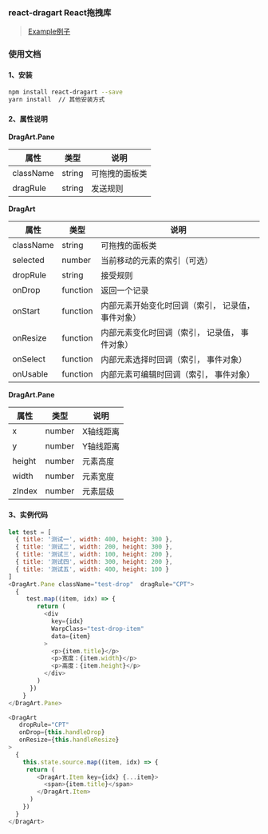 ### react-dragart React拖拽库
> [Example例子](https://jerryberton.github.io/react-dragart/build/index.html)

### 使用文档

#### 1、安装

```bash
npm install react-dragart --save 
yarn install  // 其他安装方式
```
#### 2、属性说明

**DragArt.Pane**

| 属性 |  类型 | 说明 |
| ---- |-----|------|
| className | string | 可拖拽的面板类|
| dragRule | string | 发送规则 |

**DragArt**

| 属性 |  类型 | 说明 |
| ---- |-----|------|
| className | string | 可拖拽的面板类|
| selected | number | 当前移动的元素的索引（可选）|
| dropRule | string | 接受规则 |
| onDrop 	| function | 返回一个记录 |
| onStart | function | 内部元素开始变化时回调（索引， 记录值， 事件对象）|
| onResize | function | 内部元素变化时回调（索引， 记录值， 事件对象）|
| onSelect | function | 内部元素选择时回调（索引， 事件对象）|
| onUsable | function | 内部元素可编辑时回调（索引， 事件对象）|

**DragArt.Pane**

| 属性 |  类型 | 说明 |
| ---- |-----|------|
| x | number | X轴线距离|
| y | number | Y轴线距离 |
| height | number | 元素高度 |
| width | number | 元素宽度|
| zIndex | number | 元素层级|

#### 3、实例代码

```javascript
let test = [
  { title: '测试一', width: 400, height: 300 },
  { title: '测试二', width: 200, height: 300 },
  { title: '测试三', width: 100, height: 200 },
  { title: '测试四', width: 300, height: 200 },
  { title: '测试五', width: 400, height: 100 }
]
<DragArt.Pane className="test-drop"  dragRule="CPT">
  {
     test.map((item, idx) => {
        return (
          <div 
            key={idx} 
            WarpClass="test-drop-item" 
            data={item}
          >
            <p>{item.title}</p>
            <p>宽度：{item.width}</p>
            <p>高度：{item.height}</p>
          </div>
        )
      })
    }
</DragArt.Pane>

<DragArt
   dropRule="CPT"
   onDrop={this.handleDrop}
   onResize={this.handleResize}
>
  {
    this.state.source.map((item, idx) => {
     return (
        <DragArt.Item key={idx} {...item}>
          <span>{item.title}</span>
        </DragArt.Item>
      )  
    })
  }
</DragArt>
```